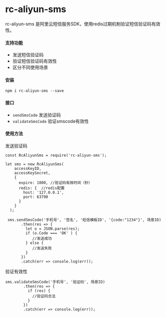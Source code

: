 # rc-aliyun-sms

rc-aliyun-sms 是阿里云短信服务SDK，使用redis过期机制验证短信验证码有效性。

#### 支持功能

- 发送短信验证码
- 验证短信验证码有效性
- 区分不同使用场景

#### 安装

```
npm i rc-aliyun-sms --save
```

#### 接口

- `sendSmsCode` 发送验证码
- `validateSmsCode` 验证smscode有效性

#### 使用方法

发送验证码

```
const RcAliyunSms = require('rc-aliyun-sms');

let sms = new RcAliyunSms(
    accessKeyID,
    accessKeySecret,
    {
      expire: 1800, //验证码有效时间（秒）
      redis: {  //redis配置
        host: '127.0.0.1',
        port: 63790
      }
    }
  );

 sms.sendSmsCode('手机号', '签名', '短信模板ID', '{code:"1234"}', 场景ID)
       .then(res => {
         let o = JSON.parse(res);
         if (o.Code === 'OK' ) {
            //发送成功
         } else {
            //发送失败
         }
       })
       .catch(err => console.log(err));
```

验证有效性

```
sms.validateSmsCode('手机号', '验证码', 场景ID)
        .then(res => {
          if (res) {
            //验证码合法
          }
        })
        .catch(err => console.log(err));
```